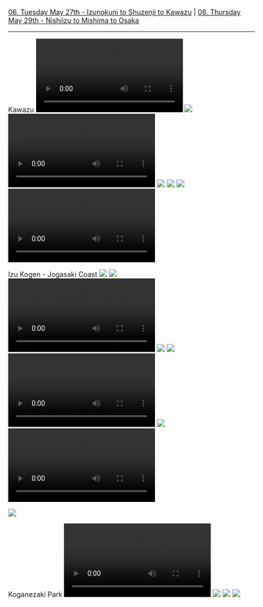 [06. Tuesday May 27th - Izunokuni to Shuzenji to Kawazu](06.%20Tuesday%20May%2027th%20-%20Izunokuni%20to%20Shuzenji%20to%20Kawazu.md) | [08. Thursday May 29th - Nishiizu to Mishima to Osaka](08.%20Thursday%20May%2029th%20-%20Nishiizu%20to%20Mishima%20to%20Osaka.md)

---

Kawazu
![](IMG_9516.mov)
![](IMG_9517.jpeg)
![](IMG_9520.mov)
![](IMG_9519.jpeg)
![](IMG_9524.jpeg)
![](IMG_9528.jpeg)
![](IMG_9532.mov)


Izu Kogen - Jogasaki Coast
![](IMG_9535.jpeg)
![](IMG_9540.jpeg)
![](IMG_9541.mov)
![](IMG_9544.jpeg)
![](IMG_9550.jpeg)
![](IMG_9553.mov)
![](IMG_9554.jpeg)
![](IMG_9555.mov)

![](IMG_9557.jpeg)


Koganezaki Park
![](IMG_9577.mov)
![](IMG_9579.jpeg)
![](IMG_9582.jpeg)
![](IMG_9584.jpeg)







